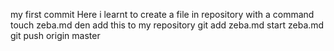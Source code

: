 my first commit 
Here i learnt to create a file in repository with a command
touch zeba.md
den add this to my repository
git add zeba.md
start zeba.md
git push origin master

